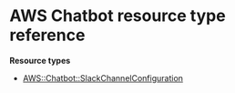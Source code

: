 # AWS Chatbot resource type reference<a name="AWS_Chatbot"></a>

**Resource types**
+ [AWS::Chatbot::SlackChannelConfiguration](aws-resource-chatbot-slackchannelconfiguration.md)